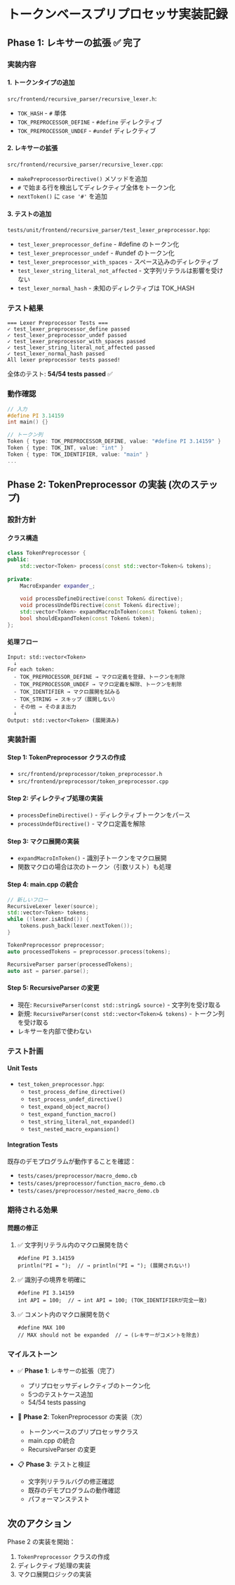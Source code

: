 # トークンベースプリプロセッサ実装記録

## Phase 1: レキサーの拡張 ✅ 完了

### 実装内容

#### 1. トークンタイプの追加
`src/frontend/recursive_parser/recursive_lexer.h`:
- `TOK_HASH` - `#` 単体
- `TOK_PREPROCESSOR_DEFINE` - `#define` ディレクティブ
- `TOK_PREPROCESSOR_UNDEF` - `#undef` ディレクティブ

#### 2. レキサーの拡張
`src/frontend/recursive_parser/recursive_lexer.cpp`:
- `makePreprocessorDirective()` メソッドを追加
- `#` で始まる行を検出してディレクティブ全体をトークン化
- `nextToken()` に `case '#'` を追加

#### 3. テストの追加
`tests/unit/frontend/recursive_parser/test_lexer_preprocessor.hpp`:
- `test_lexer_preprocessor_define` - #define のトークン化
- `test_lexer_preprocessor_undef` - #undef のトークン化  
- `test_lexer_preprocessor_with_spaces` - スペース込みのディレクティブ
- `test_lexer_string_literal_not_affected` - 文字列リテラルは影響を受けない
- `test_lexer_normal_hash` - 未知のディレクティブは TOK_HASH

### テスト結果

```
=== Lexer Preprocessor Tests ===
✓ test_lexer_preprocessor_define passed
✓ test_lexer_preprocessor_undef passed
✓ test_lexer_preprocessor_with_spaces passed
✓ test_lexer_string_literal_not_affected passed
✓ test_lexer_normal_hash passed
All lexer preprocessor tests passed!
```

全体のテスト: **54/54 tests passed** ✅

### 動作確認

```cpp
// 入力
#define PI 3.14159
int main() {}

// トークン列
Token { type: TOK_PREPROCESSOR_DEFINE, value: "#define PI 3.14159" }
Token { type: TOK_INT, value: "int" }
Token { type: TOK_IDENTIFIER, value: "main" }
...
```

## Phase 2: TokenPreprocessor の実装 (次のステップ)

### 設計方針

#### クラス構造
```cpp
class TokenPreprocessor {
public:
    std::vector<Token> process(const std::vector<Token>& tokens);
    
private:
    MacroExpander expander_;
    
    void processDefineDirective(const Token& directive);
    void processUndefDirective(const Token& directive);
    std::vector<Token> expandMacroInToken(const Token& token);
    bool shouldExpandToken(const Token& token);
};
```

#### 処理フロー
```
Input: std::vector<Token>
  ↓
For each token:
  - TOK_PREPROCESSOR_DEFINE → マクロ定義を登録、トークンを削除
  - TOK_PREPROCESSOR_UNDEF → マクロ定義を解除、トークンを削除
  - TOK_IDENTIFIER → マクロ展開を試みる
  - TOK_STRING → スキップ（展開しない）
  - その他 → そのまま出力
  ↓
Output: std::vector<Token> (展開済み)
```

### 実装計画

#### Step 1: TokenPreprocessor クラスの作成
- `src/frontend/preprocessor/token_preprocessor.h`
- `src/frontend/preprocessor/token_preprocessor.cpp`

#### Step 2: ディレクティブ処理の実装
- `processDefineDirective()` - ディレクティブトークンをパース
- `processUndefDirective()` - マクロ定義を解除

#### Step 3: マクロ展開の実装
- `expandMacroInToken()` - 識別子トークンをマクロ展開
- 関数マクロの場合は次のトークン（引数リスト）も処理

#### Step 4: main.cpp の統合
```cpp
// 新しいフロー
RecursiveLexer lexer(source);
std::vector<Token> tokens;
while (!lexer.isAtEnd()) {
    tokens.push_back(lexer.nextToken());
}

TokenPreprocessor preprocessor;
auto processedTokens = preprocessor.process(tokens);

RecursiveParser parser(processedTokens);
auto ast = parser.parse();
```

#### Step 5: RecursiveParser の変更
- 現在: `RecursiveParser(const std::string& source)` - 文字列を受け取る
- 新規: `RecursiveParser(const std::vector<Token>& tokens)` - トークン列を受け取る
- レキサーを内部で使わない

### テスト計画

#### Unit Tests
- `test_token_preprocessor.hpp`:
  - `test_process_define_directive()`
  - `test_process_undef_directive()`
  - `test_expand_object_macro()`
  - `test_expand_function_macro()`
  - `test_string_literal_not_expanded()`
  - `test_nested_macro_expansion()`

#### Integration Tests
既存のデモプログラムが動作することを確認：
- `tests/cases/preprocessor/macro_demo.cb`
- `tests/cases/preprocessor/function_macro_demo.cb`
- `tests/cases/preprocessor/nested_macro_demo.cb`

### 期待される効果

#### 問題の修正
1. ✅ 文字列リテラル内のマクロ展開を防ぐ
   ```cb
   #define PI 3.14159
   println("PI = ");  // → println("PI = "); (展開されない!)
   ```

2. ✅ 識別子の境界を明確に
   ```cb
   #define PI 3.14159
   int API = 100;  // → int API = 100; (TOK_IDENTIFIERが完全一致)
   ```

3. ✅ コメント内のマクロ展開を防ぐ
   ```cb
   #define MAX 100
   // MAX should not be expanded  // → (レキサーがコメントを除去)
   ```

### マイルストーン

- ✅ **Phase 1**: レキサーの拡張（完了）
  - プリプロセッサディレクティブのトークン化
  - 5つのテストケース追加
  - 54/54 tests passing

- 🔄 **Phase 2**: TokenPreprocessor の実装（次）
  - トークンベースのプリプロセッサクラス
  - main.cpp の統合
  - RecursiveParser の変更

- 📋 **Phase 3**: テストと検証
  - 文字列リテラルバグの修正確認
  - 既存のデモプログラムの動作確認
  - パフォーマンステスト

## 次のアクション

Phase 2 の実装を開始：
1. `TokenPreprocessor` クラスの作成
2. ディレクティブ処理の実装
3. マクロ展開ロジックの実装
